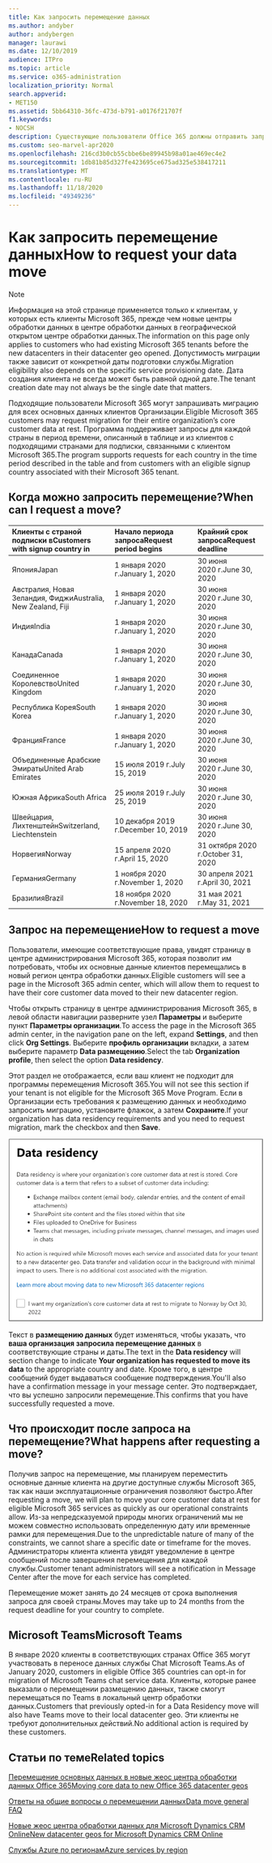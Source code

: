 ```yaml
---
title: Как запросить перемещение данных
ms.author: andyber
author: andybergen
manager: laurawi
ms.date: 12/10/2019
audience: ITPro
ms.topic: article
ms.service: o365-administration
localization_priority: Normal
search.appverid:
- MET150
ms.assetid: 5bb64310-36fc-473d-b791-a0176f21707f
f1.keywords:
- NOCSH
description: Существующие пользователи Office 365 должны отправить запрос перед крайним сроком их страны для того, чтобы их данные службы Microsoft 365 были перемещены на новые географические учетные данные.
ms.custom: seo-marvel-apr2020
ms.openlocfilehash: 216cd3b0cb55cbbe6be89945b98a01ae469ec4e2
ms.sourcegitcommit: 1db81b85d327fe423695ce675ad325e538417211
ms.translationtype: MT
ms.contentlocale: ru-RU
ms.lasthandoff: 11/18/2020
ms.locfileid: "49349236"
---
```

# <a name="how-to-request-your-data-move"></a><span data-ttu-id="38f68-103">Как запросить перемещение данных</span><span class="sxs-lookup"><span data-stu-id="38f68-103">How to request your data move</span></span>

> [!NOTE]
> <span data-ttu-id="38f68-104">Информация на этой странице применяется только к клиентам, у которых есть клиенты Microsoft 365, прежде чем новые центры обработки данных в центре обработки данных в географической открытом центре обработки данных.</span><span class="sxs-lookup"><span data-stu-id="38f68-104">The information on this page only applies to customers who had existing Microsoft 365 tenants before the new datacenters in their datacenter geo opened.</span></span> <span data-ttu-id="38f68-105">Допустимость миграции также зависит от конкретной даты подготовки службы.</span><span class="sxs-lookup"><span data-stu-id="38f68-105">Migration eligibility also depends on the specific service provisioning date.</span></span>  <span data-ttu-id="38f68-106">Дата создания клиента не всегда может быть равной одной дате.</span><span class="sxs-lookup"><span data-stu-id="38f68-106">The tenant creation date may not always be the single date that matters.</span></span>
  
<span data-ttu-id="38f68-107">Подходящие пользователи Microsoft 365 могут запрашивать миграцию для всех основных данных клиентов Организации.</span><span class="sxs-lookup"><span data-stu-id="38f68-107">Eligible Microsoft 365 customers may request migration for their entire organization’s core customer data at rest.</span></span>  <span data-ttu-id="38f68-108">Программа поддерживает запросы для каждой страны в период времени, описанный в таблице и из клиентов с подходящими странами для подписки, связанными с клиентом Microsoft 365.</span><span class="sxs-lookup"><span data-stu-id="38f68-108">The program supports requests for each country in the time period described in the table and from customers with an eligible signup country associated with their Microsoft 365 tenant.</span></span>
  
## <a name="when-can-i-request-a-move"></a><span data-ttu-id="38f68-109">Когда можно запросить перемещение?</span><span class="sxs-lookup"><span data-stu-id="38f68-109">When can I request a move?</span></span>

| <span data-ttu-id="38f68-110">Клиенты с страной подписки в</span><span class="sxs-lookup"><span data-stu-id="38f68-110">Customers with signup country in</span></span> | <span data-ttu-id="38f68-111">Начало периода запроса</span><span class="sxs-lookup"><span data-stu-id="38f68-111">Request period begins</span></span> | <span data-ttu-id="38f68-112">Крайний срок запроса</span><span class="sxs-lookup"><span data-stu-id="38f68-112">Request deadline</span></span> |
|:-----|:-----|:-----|
|<span data-ttu-id="38f68-113">Япония</span><span class="sxs-lookup"><span data-stu-id="38f68-113">Japan</span></span>  <br/> |<span data-ttu-id="38f68-114">1 января 2020 г.</span><span class="sxs-lookup"><span data-stu-id="38f68-114">January 1, 2020</span></span>  <br/> |<span data-ttu-id="38f68-115">30 июня 2020 г.</span><span class="sxs-lookup"><span data-stu-id="38f68-115">June 30, 2020</span></span>  <br/> |
|<span data-ttu-id="38f68-116">Австралия, Новая Зеландия, Фиджи</span><span class="sxs-lookup"><span data-stu-id="38f68-116">Australia, New Zealand, Fiji</span></span>  <br/> |<span data-ttu-id="38f68-117">1 января 2020 г.</span><span class="sxs-lookup"><span data-stu-id="38f68-117">January 1, 2020</span></span>  <br/> |<span data-ttu-id="38f68-118">30 июня 2020 г.</span><span class="sxs-lookup"><span data-stu-id="38f68-118">June 30, 2020</span></span>  <br/> |
|<span data-ttu-id="38f68-119">Индия</span><span class="sxs-lookup"><span data-stu-id="38f68-119">India</span></span>  <br/> |<span data-ttu-id="38f68-120">1 января 2020 г.</span><span class="sxs-lookup"><span data-stu-id="38f68-120">January 1, 2020</span></span>  <br/> |<span data-ttu-id="38f68-121">30 июня 2020 г.</span><span class="sxs-lookup"><span data-stu-id="38f68-121">June 30, 2020</span></span>  <br/> |
|<span data-ttu-id="38f68-122">Канада</span><span class="sxs-lookup"><span data-stu-id="38f68-122">Canada</span></span>  <br/> |<span data-ttu-id="38f68-123">1 января 2020 г.</span><span class="sxs-lookup"><span data-stu-id="38f68-123">January 1, 2020</span></span>  <br/> |<span data-ttu-id="38f68-124">30 июня 2020 г.</span><span class="sxs-lookup"><span data-stu-id="38f68-124">June 30, 2020</span></span>  <br/> |
|<span data-ttu-id="38f68-125">Соединенное Королевство</span><span class="sxs-lookup"><span data-stu-id="38f68-125">United Kingdom</span></span>  <br/> |<span data-ttu-id="38f68-126">1 января 2020 г.</span><span class="sxs-lookup"><span data-stu-id="38f68-126">January 1, 2020</span></span>  <br/> |<span data-ttu-id="38f68-127">30 июня 2020 г.</span><span class="sxs-lookup"><span data-stu-id="38f68-127">June 30, 2020</span></span>  <br/> |
|<span data-ttu-id="38f68-128">Республика Корея</span><span class="sxs-lookup"><span data-stu-id="38f68-128">South Korea</span></span>  <br/> |<span data-ttu-id="38f68-129">1 января 2020 г.</span><span class="sxs-lookup"><span data-stu-id="38f68-129">January 1, 2020</span></span>  <br/> |<span data-ttu-id="38f68-130">30 июня 2020 г.</span><span class="sxs-lookup"><span data-stu-id="38f68-130">June 30, 2020</span></span>  <br/> |
|<span data-ttu-id="38f68-131">Франция</span><span class="sxs-lookup"><span data-stu-id="38f68-131">France</span></span>  <br/> |<span data-ttu-id="38f68-132">1 января 2020 г.</span><span class="sxs-lookup"><span data-stu-id="38f68-132">January 1, 2020</span></span>  <br/> |<span data-ttu-id="38f68-133">30 июня 2020 г.</span><span class="sxs-lookup"><span data-stu-id="38f68-133">June 30, 2020</span></span>  <br/> |
|<span data-ttu-id="38f68-134">Объединенные Арабские Эмираты</span><span class="sxs-lookup"><span data-stu-id="38f68-134">United Arab Emirates</span></span>  <br/> |<span data-ttu-id="38f68-135">15 июля 2019 г.</span><span class="sxs-lookup"><span data-stu-id="38f68-135">July 15, 2019</span></span>  <br/> |<span data-ttu-id="38f68-136">30 июня 2020 г.</span><span class="sxs-lookup"><span data-stu-id="38f68-136">June 30, 2020</span></span>  <br/> |
|<span data-ttu-id="38f68-137">Южная Африка</span><span class="sxs-lookup"><span data-stu-id="38f68-137">South Africa</span></span>  <br/> |<span data-ttu-id="38f68-138">25 июля 2019 г.</span><span class="sxs-lookup"><span data-stu-id="38f68-138">July 25, 2019</span></span>  <br/> |<span data-ttu-id="38f68-139">30 июня 2020 г.</span><span class="sxs-lookup"><span data-stu-id="38f68-139">June 30, 2020</span></span>  <br/> |
|<span data-ttu-id="38f68-140">Швейцария, Лихтенштейн</span><span class="sxs-lookup"><span data-stu-id="38f68-140">Switzerland, Liechtenstein</span></span>  <br/> |<span data-ttu-id="38f68-141">10 декабря 2019 г.</span><span class="sxs-lookup"><span data-stu-id="38f68-141">December 10, 2019</span></span>  <br/> |<span data-ttu-id="38f68-142">30 июня 2020 г.</span><span class="sxs-lookup"><span data-stu-id="38f68-142">June 30, 2020</span></span>  <br/> |
|<span data-ttu-id="38f68-143">Норвегия</span><span class="sxs-lookup"><span data-stu-id="38f68-143">Norway</span></span>  <br/> |<span data-ttu-id="38f68-144">15 апреля 2020 г.</span><span class="sxs-lookup"><span data-stu-id="38f68-144">April 15, 2020</span></span>  <br/> |<span data-ttu-id="38f68-145">31 октября 2020 г.</span><span class="sxs-lookup"><span data-stu-id="38f68-145">October 31, 2020</span></span>  <br/> |
|<span data-ttu-id="38f68-146">Германия</span><span class="sxs-lookup"><span data-stu-id="38f68-146">Germany</span></span>  <br/> |<span data-ttu-id="38f68-147">1 ноября 2020 г.</span><span class="sxs-lookup"><span data-stu-id="38f68-147">November 1, 2020</span></span>  <br/> |<span data-ttu-id="38f68-148">30 апреля 2021 г.</span><span class="sxs-lookup"><span data-stu-id="38f68-148">April 30, 2021</span></span>  <br/> |
|<span data-ttu-id="38f68-149">Бразилия</span><span class="sxs-lookup"><span data-stu-id="38f68-149">Brazil</span></span>  <br/> |<span data-ttu-id="38f68-150">18 ноября 2020 г.</span><span class="sxs-lookup"><span data-stu-id="38f68-150">November 18, 2020</span></span>  <br/> |<span data-ttu-id="38f68-151">31 мая 2021 г.</span><span class="sxs-lookup"><span data-stu-id="38f68-151">May 31, 2021</span></span>  <br/> |

## <a name="how-to-request-a-move"></a><span data-ttu-id="38f68-152">Запрос на перемещение</span><span class="sxs-lookup"><span data-stu-id="38f68-152">How to request a move</span></span>

<span data-ttu-id="38f68-153">Пользователи, имеющие соответствующие права, увидят страницу в центре администрирования Microsoft 365, которая позволит им потребовать, чтобы их основные данные клиентов перемещались в новый регион центра обработки данных.</span><span class="sxs-lookup"><span data-stu-id="38f68-153">Eligible customers will see a page in the Microsoft 365 admin center, which will allow them to request to have their core customer data moved to their new datacenter region.</span></span>  
  
<span data-ttu-id="38f68-154">Чтобы открыть страницу в центре администрирования Microsoft 365, в левой области навигации разверните узел **Параметры** и выберите пункт **Параметры организации**.</span><span class="sxs-lookup"><span data-stu-id="38f68-154">To access the page in the Microsoft 365 admin center, in the navigation pane on the left, expand **Settings**, and then click **Org Settings**.</span></span>
<span data-ttu-id="38f68-155">Выберите **профиль организации** вкладки, а затем выберите параметр **Data размещению**.</span><span class="sxs-lookup"><span data-stu-id="38f68-155">Select the tab **Organization profile**, then select the option **Data residency**.</span></span>
  
<span data-ttu-id="38f68-156">Этот раздел не отображается, если ваш клиент не подходит для программы перемещения Microsoft 365.</span><span class="sxs-lookup"><span data-stu-id="38f68-156">You will not see this section if your tenant is not eligible for the Microsoft 365 Move Program.</span></span>  <span data-ttu-id="38f68-157">Если в Организации есть требования к размещению данных и необходимо запросить миграцию, установите флажок, а затем **Сохраните**.</span><span class="sxs-lookup"><span data-stu-id="38f68-157">If your organization has data residency requirements and you need to request migration, mark the checkbox and then **Save**.</span></span>
  
![Экран явного согласия для центра обработки данных](../media/dataresidencyflyoutae.jpg)
  
<span data-ttu-id="38f68-159">Текст в **размещению данных** будет изменяться, чтобы указать, что **ваша организация запросила перемещение данных** в соответствующие страны и даты.</span><span class="sxs-lookup"><span data-stu-id="38f68-159">The text in the **Data residency** will section change to indicate **Your organization has requested to move its data** to the appropriate country and date.</span></span> <span data-ttu-id="38f68-160">Кроме того, в центре сообщений будет выдаваться сообщение подтверждения.</span><span class="sxs-lookup"><span data-stu-id="38f68-160">You'll also have a confirmation message in your message center.</span></span> <span data-ttu-id="38f68-161">Это подтверждает, что вы успешно запросили перемещение.</span><span class="sxs-lookup"><span data-stu-id="38f68-161">This confirms that you have successfully requested a move.</span></span> 
  
## <a name="what-happens-after-requesting-a-move"></a><span data-ttu-id="38f68-162">Что происходит после запроса на перемещение?</span><span class="sxs-lookup"><span data-stu-id="38f68-162">What happens after requesting a move?</span></span>

<span data-ttu-id="38f68-163">Получив запрос на перемещение, мы планируем переместить основные данные клиента на другие доступные службы Microsoft 365, так как наши эксплуатационные ограничения позволяют быстро.</span><span class="sxs-lookup"><span data-stu-id="38f68-163">After requesting a move, we will plan to move your core customer data at rest for eligible Microsoft 365 services as quickly as our operational constraints allow.</span></span> <span data-ttu-id="38f68-164">Из-за непредсказуемой природы многих ограничений мы не можем совместно использовать определенную дату или временные рамки для перемещения.</span><span class="sxs-lookup"><span data-stu-id="38f68-164">Due to the unpredictable nature of many of the constraints, we cannot share a specific date or timeframe for the moves.</span></span> <span data-ttu-id="38f68-165">Администраторы клиента клиента увидят уведомление в центре сообщений после завершения перемещения для каждой службы.</span><span class="sxs-lookup"><span data-stu-id="38f68-165">Customer tenant administrators will see a notification in Message Center after the move for each service has completed.</span></span>
  
<span data-ttu-id="38f68-166">Перемещение может занять до 24 месяцев от срока выполнения запроса для своей страны.</span><span class="sxs-lookup"><span data-stu-id="38f68-166">Moves may take up to 24 months from the request deadline for your country to complete.</span></span>
  
## <a name="microsoft-teams"></a><span data-ttu-id="38f68-167">Microsoft Teams</span><span class="sxs-lookup"><span data-stu-id="38f68-167">Microsoft Teams</span></span>

<span data-ttu-id="38f68-168">В январе 2020 клиенты в соответствующих странах Office 365 могут участвовать в переносе данных службы Chat Microsoft Teams.</span><span class="sxs-lookup"><span data-stu-id="38f68-168">As of January 2020, customers in eligible Office 365 countries can opt-in for migration of Microsoft Teams chat service data.</span></span>  <span data-ttu-id="38f68-169">Клиенты, которые ранее выказали о перемещении размещению данных, также смогут перемещаться по Teams в локальный центр обработки данных.</span><span class="sxs-lookup"><span data-stu-id="38f68-169">Customers that previously opted-in for a Data Residency move will also have Teams move to their local datacenter geo.</span></span>  <span data-ttu-id="38f68-170">Эти клиенты не требуют дополнительных действий.</span><span class="sxs-lookup"><span data-stu-id="38f68-170">No additional action is required by these customers.</span></span>

## <a name="related-topics"></a><span data-ttu-id="38f68-171">Статьи по теме</span><span class="sxs-lookup"><span data-stu-id="38f68-171">Related topics</span></span>

[<span data-ttu-id="38f68-172">Перемещение основных данных в новые жеос центра обработки данных Office 365</span><span class="sxs-lookup"><span data-stu-id="38f68-172">Moving core data to new Office 365 datacenter geos</span></span>](moving-data-to-new-datacenter-geos.md)

[<span data-ttu-id="38f68-173">Ответы на общие вопросы о перемещении данных</span><span class="sxs-lookup"><span data-stu-id="38f68-173">Data move general FAQ</span></span>](data-move-faq.md)

[<span data-ttu-id="38f68-174">Новые жеос центра обработки данных для Microsoft Dynamics CRM Online</span><span class="sxs-lookup"><span data-stu-id="38f68-174">New datacenter geos for Microsoft Dynamics CRM Online</span></span>](https://go.microsoft.com/fwlink/p/?Linkid=615924)
  
[<span data-ttu-id="38f68-175">Службы Azure по регионам</span><span class="sxs-lookup"><span data-stu-id="38f68-175">Azure services by region</span></span>](https://azure.microsoft.com/regions/)
  

